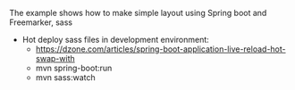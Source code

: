 The example shows how to make simple layout using Spring boot and Freemarker, sass


- Hot deploy sass files in development environment:
    + https://dzone.com/articles/spring-boot-application-live-reload-hot-swap-with
    + mvn spring-boot:run
    + mvn sass:watch
